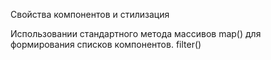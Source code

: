Свойства компонентов и стилизация

Использовании стандартного метода массивов map() для формирования списков компонентов.
filter()
